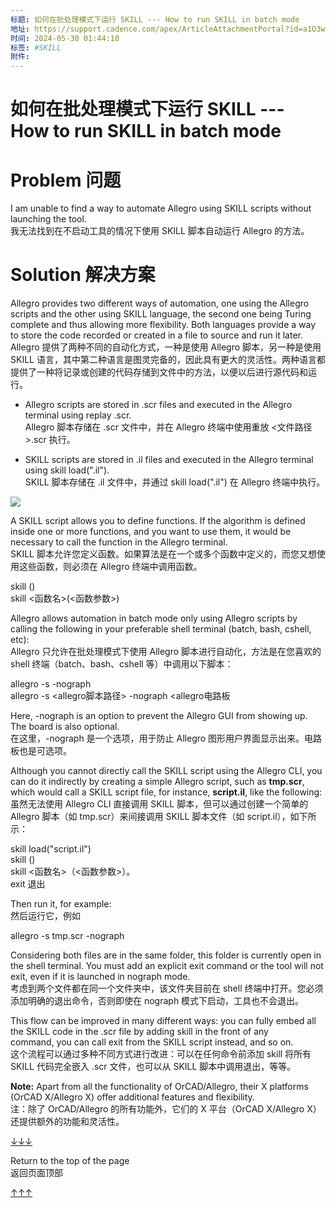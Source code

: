 ```yaml
---
标题: 如何在批处理模式下运行 SKILL --- How to run SKILL in batch mode
地址: https://support.cadence.com/apex/ArticleAttachmentPortal?id=a1O3w000009lXVoEAM&pageName=ArticleContent
时间: 2024-05-30 01:44:10
标签: #SKILL
附件:
---
```



# 如何在批处理模式下运行 SKILL --- How to run SKILL in batch mode

  

  

# Problem 问题

  

I am unable to find a way to automate Allegro using SKILL scripts without launching the tool.  
我无法找到在不启动工具的情况下使用 SKILL 脚本自动运行 Allegro 的方法。

  

# Solution 解决方案

  

Allegro provides two different ways of automation, one using the Allegro scripts and the other using SKILL language, the second one being Turing complete and thus allowing more flexibility. Both languages provide a way to store the code recorded or created in a file to source and run it later.  
Allegro 提供了两种不同的自动化方式，一种是使用 Allegro 脚本，另一种是使用 SKILL 语言，其中第二种语言是图灵完备的，因此具有更大的灵活性。两种语言都提供了一种将记录或创建的代码存储到文件中的方法，以便以后进行源代码和运行。

*   Allegro scripts are stored in .scr files and executed in the Allegro terminal using replay <file path>.scr.  
    Allegro 脚本存储在 .scr 文件中，并在 Allegro 终端中使用重放 <文件路径>.scr 执行。

*   SKILL scripts are stored in .il files and executed in the Allegro terminal using skill load("<file path>.il").  
    SKILL 脚本存储在 .il 文件中，并通过 skill load("<file path>.il") 在 Allegro 终端中执行。

![](assets/rtaImage.png)

  
A SKILL script allows you to define functions. If the algorithm is defined inside one or more functions, and you want to use them, it would be necessary to call the function in the Allegro terminal.  
SKILL 脚本允许您定义函数。如果算法是在一个或多个函数中定义的，而您又想使用这些函数，则必须在 Allegro 终端中调用函数。

skill <function name>(<function parameters>)  
skill <函数名>(<函数参数>)

Allegro allows automation in batch mode only using Allegro scripts by calling the following in your preferable shell terminal (batch, bash, cshell, etc):  
Allegro 只允许在批处理模式下使用 Allegro 脚本进行自动化，方法是在您喜欢的 shell 终端（batch、bash、cshell 等）中调用以下脚本：

allegro -s <path to the allegro script> -nograph <allegro board>  
allegro -s <allegro脚本路径> -nograph <allegro电路板

Here, \-nograph is an option to prevent the Allegro GUI from showing up. The board is also optional.  
在这里，-nograph 是一个选项，用于防止 Allegro 图形用户界面显示出来。电路板也是可选项。

Although you cannot directly call the SKILL script using the Allegro CLI, you can do it indirectly by creating a simple Allegro script, such as **tmp.scr**, which would call a SKILL script file, for instance, **script.il**, like the following:  
虽然无法使用 Allegro CLI 直接调用 SKILL 脚本，但可以通过创建一个简单的 Allegro 脚本（如 tmp.scr）来间接调用 SKILL 脚本文件（如 script.il），如下所示：

skill load("script.il")  
skill <function name>(<function parameters>)  
skill <函数名>（<函数参数>）。  
exit 退出

Then run it, for example:  
然后运行它，例如

allegro -s tmp.scr -nograph

Considering both files are in the same folder, this folder is currently open in the shell terminal. You must add an explicit exit command or the tool will not exit, even if it is launched in nograph mode.  
考虑到两个文件都在同一个文件夹中，该文件夹目前在 shell 终端中打开。您必须添加明确的退出命令，否则即使在 nograph 模式下启动，工具也不会退出。

This flow can be improved in many different ways: you can fully embed all the SKILL code in the .scr file by adding skill in the front of any command, you can call exit from the SKILL script instead, and so on.  
这个流程可以通过多种不同方式进行改进：可以在任何命令前添加 skill 将所有 SKILL 代码完全嵌入 .scr 文件，也可以从 SKILL 脚本中调用退出，等等。

  
**Note:** Apart from all the functionality of OrCAD/Allegro, their X platforms (OrCAD X/Allegro X) offer additional features and flexibility.  
注：除了 OrCAD/Allegro 的所有功能外，它们的 X 平台（OrCAD X/Allegro X）还提供额外的功能和灵活性。

[↓↓↓](#top)  
  
Return to the top of the page  
返回页面顶部  
  
[↑↑↑](#top)